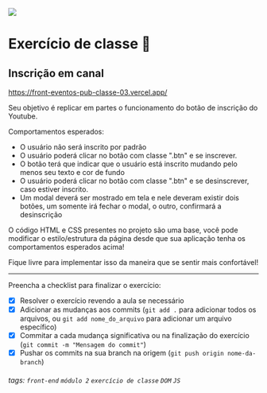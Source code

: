 ![](https://i.imgur.com/xG74tOh.png)

# Exercício de classe 🏫

## Inscrição em canal

<https://front-eventos-pub-classe-03.vercel.app/>

Seu objetivo é replicar em partes o funcionamento do botão de inscrição do Youtube.

Comportamentos esperados:

- O usuário não será inscrito por padrão
- O usuário poderá clicar no botão com classe ".btn" e se inscrever.
- O botão terá que indicar que o usuário está inscrito mudando pelo menos seu texto e cor de fundo
- O usuário poderá clicar no botão com classe ".btn" e se desinscrever, caso estiver inscrito.
- Um modal deverá ser mostrado em tela e nele deveram existir dois botões, um somente irá fechar o modal, o outro, confirmará a desinscrição

O código HTML e CSS presentes no projeto são uma base, você pode modificar o estilo/estrutura da página desde que sua aplicação tenha os comportamentos esperados acima!

Fique livre para implementar isso da maneira que se sentir mais confortável!

---

Preencha a checklist para finalizar o exercício:

- [x] Resolver o exercício revendo a aula se necessário
- [x] Adicionar as mudanças aos commits (`git add .` para adicionar todos os arquivos, ou `git add nome_do_arquivo` para adicionar um arquivo específico)
- [x] Commitar a cada mudança significativa ou na finalização do exercício (`git commit -m "Mensagem do commit"`)
- [x] Pushar os commits na sua branch na origem (`git push origin nome-da-branch`)

###### tags: `front-end` `módulo 2` `exercício de classe` `DOM` `JS`
